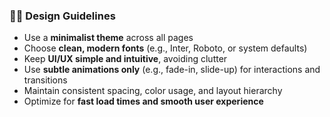 ### 🧑‍🎨 Design Guidelines

- Use a **minimalist theme** across all pages
- Choose **clean, modern fonts** (e.g., Inter, Roboto, or system defaults)
- Keep **UI/UX simple and intuitive**, avoiding clutter
- Use **subtle animations only** (e.g., fade-in, slide-up) for interactions and transitions
- Maintain consistent spacing, color usage, and layout hierarchy
- Optimize for **fast load times and smooth user experience**
